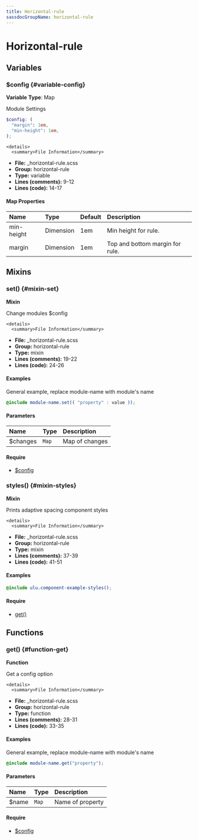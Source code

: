 ```yaml
---
title: Horizontal-rule
sassdocGroupName: horizontal-rule
---
```



# Horizontal-rule





## Variables




<div class="sassdoc-item-header">

###  $config {#variable-config}

  <div class="sassdoc-item-header__labels">
    <span class="tag tag--primary"><strong>Variable</strong></span> <span class="tag"><strong>Type</strong>: Map</span>
  </div>

</div>

  

Module Settings
    
    

``` scss
$config: (
  "margin": 1em,
  "min-height": 1em,
);
```
  

    <details>
      <summary>File Information</summary>
- **File:** _horizontal-rule.scss
- **Group:** horizontal-rule
- **Type:** variable
- **Lines (comments):** 9-12
- **Lines (code):** 14-17
    </details>
    

#### Map Properties


|Name|Type|Default|Description|
|:--|:--|:--|:--|
|min-height|Dimension|1em|Min height for rule.|
|margin|Dimension|1em|Top and bottom margin for rule.|

    
  

## Mixins




<div class="sassdoc-item-header">

###  set() {#mixin-set}

  <div class="sassdoc-item-header__labels">
    <span class="tag tag--primary"><strong>Mixin</strong></span>
  </div>

</div>

  

Change modules $config
    
    

    <details>
      <summary>File Information</summary>
- **File:** _horizontal-rule.scss
- **Group:** horizontal-rule
- **Type:** mixin
- **Lines (comments):** 19-22
- **Lines (code):** 24-26
    </details>
    

#### Examples

General example, replace module-name with module's name      


``` scss
@include module-name.set(( "property" : value ));
```
  

      

#### Parameters


|Name|Type|Description|
|:--|:--|:--|
|$changes|`Map`|Map of changes|

    

#### Require

- [$config](/sass/components/accordion/#variable-config)
  


<div class="sassdoc-item-header">

###  styles() {#mixin-styles}

  <div class="sassdoc-item-header__labels">
    <span class="tag tag--primary"><strong>Mixin</strong></span>
  </div>

</div>

  

Prints adaptive spacing component styles
    
    

    <details>
      <summary>File Information</summary>
- **File:** _horizontal-rule.scss
- **Group:** horizontal-rule
- **Type:** mixin
- **Lines (comments):** 37-39
- **Lines (code):** 41-51
    </details>
    

#### Examples

      


``` scss
@include ulu.component-example-styles();
```
  

      

#### Require

- [get()](/sass/components/accordion/#function-get)
  
  

## Functions




<div class="sassdoc-item-header">

###  get() {#function-get}

  <div class="sassdoc-item-header__labels">
    <span class="tag tag--primary"><strong>Function</strong></span>
  </div>

</div>

  

Get a config option
    
    

    <details>
      <summary>File Information</summary>
- **File:** _horizontal-rule.scss
- **Group:** horizontal-rule
- **Type:** function
- **Lines (comments):** 28-31
- **Lines (code):** 33-35
    </details>
    

#### Examples

General example, replace module-name with module's name      


``` scss
@include module-name.get("property");
```
  

      

#### Parameters


|Name|Type|Description|
|:--|:--|:--|
|$name|`Map`|Name of property|

    

#### Require

- [$config](/sass/components/accordion/#variable-config)
  
  
  
